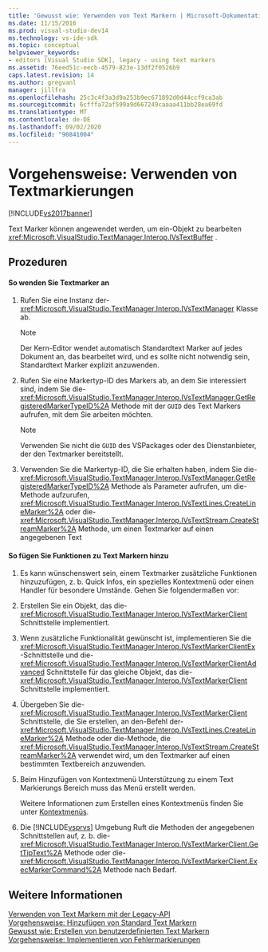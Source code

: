 ```yaml
---
title: 'Gewusst wie: Verwenden von Text Markern | Microsoft-Dokumentation'
ms.date: 11/15/2016
ms.prod: visual-studio-dev14
ms.technology: vs-ide-sdk
ms.topic: conceptual
helpviewer_keywords:
- editors [Visual Studio SDK], legacy - using text markers
ms.assetid: 76eed51c-eecb-4579-823e-13df2f0526b9
caps.latest.revision: 14
ms.author: gregvanl
manager: jillfra
ms.openlocfilehash: 25c3c4f3a3d9a253b9ec671892d0d44ccf9ca3ab
ms.sourcegitcommit: 6cfffa72af599a9d667249caaaa411bb28ea69fd
ms.translationtype: MT
ms.contentlocale: de-DE
ms.lasthandoff: 09/02/2020
ms.locfileid: "90841004"
---
```

# <a name="how-to-use-text-markers"></a>Vorgehensweise: Verwenden von Textmarkierungen
[!INCLUDE[vs2017banner](../includes/vs2017banner.md)]

Text Marker können angewendet werden, um ein-Objekt zu bearbeiten <xref:Microsoft.VisualStudio.TextManager.Interop.IVsTextBuffer> .  
  
## <a name="procedures"></a>Prozeduren  
  
#### <a name="to-apply-text-markers"></a>So wenden Sie Textmarker an  
  
1. Rufen Sie eine Instanz der- <xref:Microsoft.VisualStudio.TextManager.Interop.IVsTextManager> Klasse ab.  
  
    > [!NOTE]
    > Der Kern-Editor wendet automatisch Standardtext Marker auf jedes Dokument an, das bearbeitet wird, und es sollte nicht notwendig sein, Standardtext Marker explizit anzuwenden.  
  
2. Rufen Sie eine Markertyp-ID des Markers ab, an dem Sie interessiert sind, indem Sie die- <xref:Microsoft.VisualStudio.TextManager.Interop.IVsTextManager.GetRegisteredMarkerTypeID%2A> Methode mit der `GUID` des Text Markers aufrufen, mit dem Sie arbeiten möchten.  
  
    > [!NOTE]
    > Verwenden Sie nicht die `GUID` des VSPackages oder des Dienstanbieter, der den Textmarker bereitstellt.  
  
3. Verwenden Sie die Markertyp-ID, die Sie erhalten haben, indem Sie die- <xref:Microsoft.VisualStudio.TextManager.Interop.IVsTextManager.GetRegisteredMarkerTypeID%2A> Methode als Parameter aufrufen, um die-Methode aufzurufen, <xref:Microsoft.VisualStudio.TextManager.Interop.IVsTextLines.CreateLineMarker%2A> oder die- <xref:Microsoft.VisualStudio.TextManager.Interop.IVsTextStream.CreateStreamMarker%2A> Methode, um einen Textmarker auf einen angegebenen Text  
  
#### <a name="to-add-features-to-text-markers"></a>So fügen Sie Funktionen zu Text Markern hinzu  
  
1. Es kann wünschenswert sein, einem Textmarker zusätzliche Funktionen hinzuzufügen, z. b. Quick Infos, ein spezielles Kontextmenü oder einen Handler für besondere Umstände. Gehen Sie folgendermaßen vor:  
  
2. Erstellen Sie ein Objekt, das die- <xref:Microsoft.VisualStudio.TextManager.Interop.IVsTextMarkerClient> Schnittstelle implementiert.  
  
3. Wenn zusätzliche Funktionalität gewünscht ist, implementieren Sie die <xref:Microsoft.VisualStudio.TextManager.Interop.IVsTextMarkerClientEx> -Schnittstelle und die- <xref:Microsoft.VisualStudio.TextManager.Interop.IVsTextMarkerClientAdvanced> Schnittstelle für das gleiche Objekt, das die- <xref:Microsoft.VisualStudio.TextManager.Interop.IVsTextMarkerClient> Schnittstelle implementiert.  
  
4. Übergeben Sie die- <xref:Microsoft.VisualStudio.TextManager.Interop.IVsTextMarkerClient> Schnittstelle, die Sie erstellen, an den-Befehl der- <xref:Microsoft.VisualStudio.TextManager.Interop.IVsTextLines.CreateLineMarker%2A> Methode oder die-Methode, die <xref:Microsoft.VisualStudio.TextManager.Interop.IVsTextStream.CreateStreamMarker%2A> verwendet wird, um den Textmarker auf einen bestimmten Textbereich anzuwenden.  
  
5. Beim Hinzufügen von Kontextmenü Unterstützung zu einem Text Markierungs Bereich muss das Menü erstellt werden.  
  
     Weitere Informationen zum Erstellen eines Kontextmenüs finden Sie unter [Kontextmenüs](../extensibility/context-menus.md).  
  
6. Die [!INCLUDE[vsprvs](../includes/vsprvs-md.md)] Umgebung Ruft die Methoden der angegebenen Schnittstellen auf, z. b. die- <xref:Microsoft.VisualStudio.TextManager.Interop.IVsTextMarkerClient.GetTipText%2A> Methode oder die- <xref:Microsoft.VisualStudio.TextManager.Interop.IVsTextMarkerClient.ExecMarkerCommand%2A> Methode nach Bedarf.  
  
## <a name="see-also"></a>Weitere Informationen  
 [Verwenden von Text Markern mit der Legacy-API](../extensibility/using-text-markers-with-the-legacy-api.md)   
 [Vorgehensweise: Hinzufügen von Standard Text Markern](../extensibility/how-to-add-standard-text-markers.md)   
 [Gewusst wie: Erstellen von benutzerdefinierten Text Markern](../extensibility/how-to-create-custom-text-markers.md)   
 [Vorgehensweise: Implementieren von Fehlermarkierungen](../extensibility/how-to-implement-error-markers.md)
